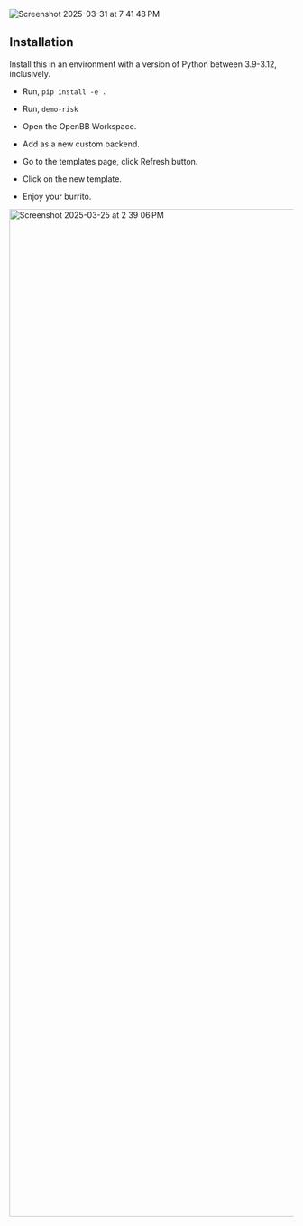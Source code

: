 ![Screenshot 2025-03-31 at 7 41 48 PM](https://github.com/user-attachments/assets/8b2409d6-5ddc-4cbc-b20c-89a29b1bd923)


## Installation

Install this in an environment with a version of Python between 3.9-3.12, inclusively.

- Run, `pip install -e .`

- Run, `demo-risk`

- Open the OpenBB Workspace.

- Add as a new custom backend.

- Go to the templates page, click Refresh button.

- Click on the new template.

- Enjoy your burrito.

<img width="1783" alt="Screenshot 2025-03-25 at 2 39 06 PM" src="https://github.com/user-attachments/assets/e5e5a454-3123-4644-9820-4d039a0661a3" />
